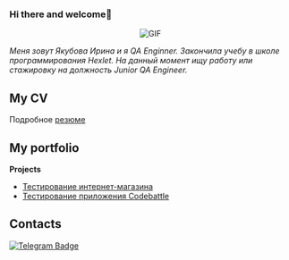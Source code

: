 ### Hi there and welcome👋

<div align="center">

![GIF](https://media.giphy.com/media/l0MYC0LajbaPoEADu/giphy.gif)
  
</div>

_Меня зовут Якубова Ирина и я QA Enginner. Закончила учебу в школе программирования Hexlet. На данный момент ищу работу или стажировку на должность Junior QA Engineer._

## My CV 
Подробное [резюме](https://cv.hexlet.io/ru/resumes/3155)

## My portfolio
**Projects**
  * [Тестирование интернет-магазина](https://github.com/Mimicry56/qa-engineer-project-84)
  * [Тестирование приложения Codebattle](https://github.com/Mimicry56/qa-engineer-project-85)

## Contacts
<div id="badges">
  <a href="https://t.me/Mimicry56">
  <img src="https://img.shields.io/badge/Telegram-blue?logo=telegram&logoColor=white&style=for-the-badge" alt="Telegram Badge"/>
</div>

